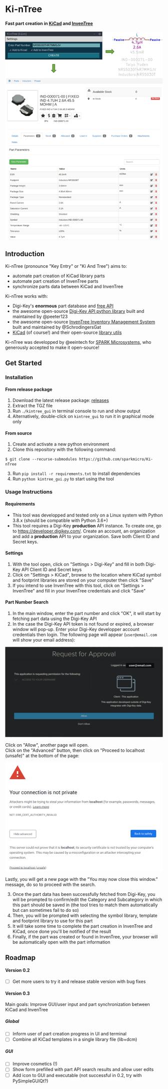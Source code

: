# Ki-nTree
#### Fast part creation in [KiCad](https://kicad-pcb.org/) and [InvenTree](https://github.com/inventree/inventree)

<img src="images/doc/kintree_example.png"  width="auto" height="auto">

## Introduction
Ki-nTree (pronounce "Key Entry" or "Ki And Tree") aims to:
* automate part creation of KiCad library parts
* automate part creation of InvenTree parts
* synchronize parts data between KiCad and InvenTree

Ki-nTree works with:
- Digi-Key's **enormous** part database and [free API](https://developer.digikey.com/)
- the awesome open-source [Digi-Key API python library](https://github.com/peeter123/digikey-api) built and maintained by @peeter123
- the awesome open-source [InvenTree Inventory Management System](https://github.com/inventree/inventree) built and maintained by @SchrodingersGat
- [KiCad](https://kicad-pcb.org/) (of course!) and their open-source [library utils](https://github.com/KiCad/kicad-library-utils)

Ki-nTree was developped by @eeintech for [SPARK Microsystems](https://www.sparkmicro.com/), who generously accepted to make it open-source!

## Get Started
### Installation
#### From release package
1. Download the latest release package: [releases](https://github.com/sparkmicro/Ki-nTree/releases)
2. Extract the TGZ file
3. Run `./kintree_gui` in terminal console to run and show output
4. Alternatively, double-click on `kintree_gui` to run it in graphical mode only

#### From source
1. Create and activate a new python environment
2. Clone this repository with the following command:
```
$ git clone --recurse-submodules https://github.com/sparkmicro/Ki-nTree
```
3. Run `pip install -r requirements.txt` to install dependencies
4. Run `python kintree_gui.py` to start using the tool

### Usage Instructions
#### Requirements
* This tool was developped and tested only on a Linux system with Python 3.8.x (should be compatible with Python 3.6+)
* This tool requires a Digi-Key **production** API instance. To create one, go to https://developer.digikey.com/. Create an account, an organization and add a **production** API to your organization. Save both Client ID and Secret keys.

#### Settings
1. With the tool open, click on "Settings > Digi-Key" and fill in both Digi-Key API Client ID and Secret keys
2. Click on "Settings > KiCad", browse to the location where KiCad symbol and footprint libraries are stored on your computer then click "Save"
3. If you intend to use InvenTree with this tool, click on "Settings > InvenTree" and fill in your InvenTree credentials and click "Save"

#### Part Number Search
1. In the main window, enter the part number and click "OK", it will start by fetching part data using the Digi-Key API
2. In the case the Digi-Key API token is not found or expired, a browser window will pop-up. Enter yoiur Digi-Key developper account credentials then login. The following page will appear (`user@email.com` will show your email address):

<img src="images/doc/digikey_api_approval_request.png"  width="800" height="auto">

Click on "Allow", another page will open.  
Click on the "Advanced" button, then click on "Proceed to localhost (unsafe)" at the bottom of the page:

<img src="images/doc/digikey_api_approval_request2.png"  width="800" height="auto">

Lastly, you will get a new page with the "You may now close this window." message, do so to proceed with the search.

3. Once the part data has been successfully fetched from Digi-Key, you will be prompted to confirm/edit the Category and Subcategory in which this part should be saved in (the tool tries to match them automatically but can sometimes fail to do so)  
4. Then, you will be prompted with selecting the symbol library, template and footprint library to use for this part  
5. It will take some time to complete the part creation in InvenTree and KiCad, once done you'll be notified of the result  
6. Finally, if the part was created or found in InvenTree, your browser will be automatically open with the part information

## Roadmap
#### Version 0.2
- [ ] Get more users to try it and release stable version with bug fixes

#### Version 0.3
Main goals: Improve GUI/user input and part synchronization between KiCad and InvenTree

##### Global
- [ ] Inform user of part creation progress in UI and terminal
- [ ] Combine all KiCad templates in a single library file (lib+dcm)

##### GUI
- [ ] Improve cosmetics (!)
- [ ] Show form prefilled with part API search results and allow user edits
- [ ] Add icon to GUI and executable (not successful in 0.2, try with PySimpleGUIQt?)
